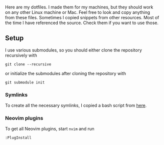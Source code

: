 Here are my dotfiles.  I made them for my machines, but they should work on any
other Linux machine or Mac.  Feel free to look and copy anything from these
files.  Sometimes I copied snippets from other resources.  Most of the time I
have referenced the source.  Check them if you want to use those.

## Setup

I use various submodules, so you should either clone the repository recursively
with

    git clone --recursive

or initialize the submodules after cloning the repository with

    git submodule init

### Symlinks
To create all the necessary symlinks, I copied a bash script from
[here](https://github.com/christopher-l/dotfiles/blob/master/deploy.sh).

### Neovim plugins
To get all Neovim plugins, start `nvim` and run
```
:PlugInstall
```
